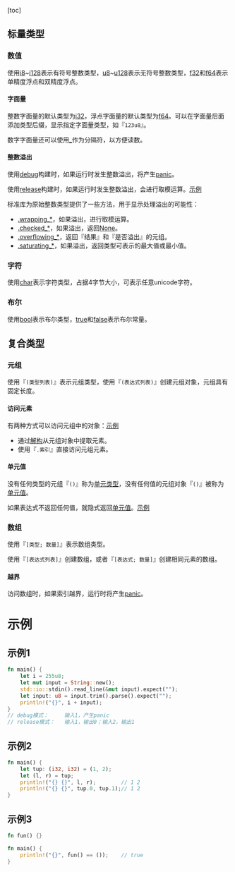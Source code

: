 [toc]

## 标量类型

### 数值

使用[i8]()\~[i128]()表示有符号整数类型，[u8]()~[u128]()表示无符号整数类型，[f32]()和[f64]()表示单精度浮点和双精度浮点。

#### 字面量

整数字面量的默认类型为[i32]()，浮点字面量的默认类型为[f64]()。可以在字面量后面添加类型后缀，显示指定字面量类型，如『`123u8`』。

数字字面量还可以使用[_]()作为分隔符，以方便读数。

#### 整数溢出

使用[debug]()构建时，如果运行时发生整数溢出，将产生[panic]()。

使用[release]()构建时，如果运行时发生整数溢出，会进行取模运算。[示例](#示例1)

标准库为原始整数类型提供了一些方法，用于显示处理溢出的可能性：

* [.wrapping_*]()，如果溢出，进行取模运算。
* [.checked_*]()，如果溢出，返回[None]()。
* [.overflowing_*]()，返回『结果』和『是否溢出』的元组。
* [.saturating_*]()，如果溢出，返回类型可表示的最大值或最小值。

### 字符

使用[char]()表示字符类型，占据4字节大小，可表示任意unicode字符。

### 布尔

使用[bool]()表示布尔类型，[true]()和[false]()表示布尔常量。

## 复合类型

### 元组

使用『`(类型列表)`』表示元组类型，使用『`(表达式列表)`』创建元组对象，元组具有固定长度。

#### 访问元素

有两种方式可以访问元组中的对象：[示例](#示例2)

* 通过[解构]()从元组对象中提取元素。
* 使用『`.索引`』直接访问元组元素。

#### 单元值

没有任何类型的元组『`()`』称为[单元类型]()，没有任何值的元组对象『`()`』被称为[单元值]()。

如果表达式不返回任何值，就隐式返回[单元值]()。[示例](#示例3)

### 数组

使用『`[类型; 数量]`』表示数组类型。

使用『`[表达式列表]`』创建数组，或者『`[表达式; 数量]`』创建相同元素的数组。

#### 越界

访问数组时，如果索引越界，运行时将产生[panic]()。



# 示例

## 示例1

```rust
fn main() {
    let i = 255u8;
    let mut input = String::new();
    std::io::stdin().read_line(&mut input).expect("");
    let input: u8 = input.trim().parse().expect("");
    println!("{}", i + input);
}
// debug模式：		输入1，产生panic
// release模式：	输入1，输出0；输入2，输出1
```

## 示例2

```rust
fn main() {
    let tup: (i32, i32) = (1, 2);
    let (l, r) = tup;
    println!("{} {}", l, r);        // 1 2
    println!("{} {}", tup.0, tup.1);// 1 2
}
```

## 示例3

```rust
fn fun() {}

fn main() {
    println!("{}", fun() == ());    // true
}
```





